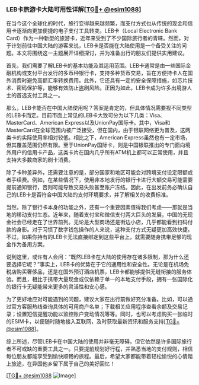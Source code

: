 ### LEB卡旅游卡大陆可用性详解[[TG💪+ @esim1088](https://t.me/s/esim1088)]

在当今这个全球化的时代，旅行变得越来越频繁，而支付方式也从传统的现金和信用卡逐渐向更加便捷的电子支付工具转变。LEB卡（Local Electronic Bank Card）作为一种新型的旅游卡，近年来受到了不少国际旅行者的青睐。然而，对于计划前往中国大陆的游客来说，LEB卡是否能在大陆使用是一个备受关注的问题。本文将围绕这一主题展开详细探讨，并为准备出行的朋友们提供实用建议。

首先，我们需要了解LEB卡的基本功能及其适用范围。LEB卡通常是由一些国际金融机构或支付平台发行的多币种银行卡，支持多种货币交易，旨在方便持卡人在国外消费时避免高额汇率转换费用。此外，它还具有一定的安全保障措施，如芯片技术、密码保护等，能够有效防止盗刷风险。正因为如此，LEB卡成为许多出境游人士的首选支付工具之一。

那么，LEB卡能否在中国大陆使用呢？答案是肯定的，但具体情况需要视不同类型的LEB卡而定。目前市面上常见的LEB卡大致可分为以下几类：Visa、MasterCard、American Express以及UnionPay国际卡。其中，Visa和MasterCard在全球范围内被广泛接受，但在国内，由于银联网络更为普及，这两类卡的实际使用率相对较低。相比之下，American Express虽然也有一定市场，但其覆盖范围仍然有限。至于UnionPay国际卡，则是中国银联推出的专门面向境外用户的信用卡产品，这类卡片在国内几乎所有ATM机上都可以正常使用，并且支持大多数商家的刷卡消费。

除了卡种差异外，还需要注意的是，部分国家和地区可能会对跨境支付设定限额或者手续费。例如，在某些情况下，使用非本地发行的银行卡进行大额交易可能需要提前通知银行，否则可能导致交易失败甚至账户冻结。因此，在出发前务必确认自己的LEB卡是否符合中国大陆的支付环境要求，并了解相关的收费标准。

当然，除了银行卡本身的功能之外，还有一个重要因素值得我们考虑——那就是当地的移动支付生态。近年来，随着支付宝和微信支付两大巨头的发展，中国的无现金社会已经走在了世界前列。无论是大型商场还是街边小店，几乎都能看到扫码付款的身影。对于习惯了数字钱包操作的人来说，这种支付方式无疑更加高效快捷。不过，如果你持有的LEB卡无法直接绑定到这些平台上，就需要随身携带足够的现金作为备用方案。

说到这里，或许有人会问：“既然LEB卡在大陆的使用存在诸多限制，那为什么还要选择它呢？”事实上，LEB卡的优势在于它的通用性和安全性。无论是在机场免税店购买奢侈品，还是在国外预订酒店机票，LEB卡都能够提供无缝衔接的服务体验。而且，相比于携带大量现金或仅依赖于单一的本地支付手段，拥有一张国际化的银行卡无疑能带来更多的灵活性和安心感。

为了更好地应对可能遇到的问题，建议大家在出行前做好充分准备。比如，可以通过官方客服热线查询具体的可用商户名单；下载相关应用程序查看余额及交易记录；设置短信提醒功能以监控账户变动情况等等。同时，也可以考虑购买一张临时的ESIM卡，以便随时随地接入互联网，及时获取最新资讯和服务支持[[TG💪+ @esim1088](https://t.me/s/esim1088)]。

综上所述，尽管LEB卡在中国大陆的使用并非毫无障碍，但它依然是许多国际旅行者不可或缺的重要工具之一。只要提前规划好行程，并熟悉当地的支付规则，相信每位朋友都能享受到愉快顺畅的旅程。最后，希望大家都能带着轻松愉悦的心情踏上旅途，在异国他乡留下属于自己的美好回忆！

[[TG💪+ @esim1088](https://t.me/s/esim1088) ![Image](https://i.postimg.cc/4NQfJmqS/Snipaste-2025-05-13-00-14-12.png)]